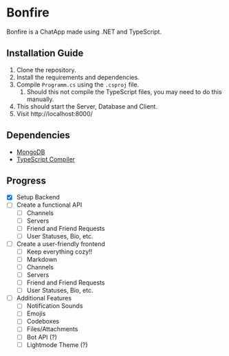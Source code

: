 # Bonfire
Bonfire is a ChatApp made using .NET and TypeScript.

## Installation Guide
1. Clone the repository.
2. Install the requirements and dependencies.
3. Compile `Programm.cs` using the `.csproj` file. 
    1. Should this not compile the TypeScript files, you may need to do this manually.
4. This should start the Server, Database and Client.
5. Visit http://localhost:8000/

## Dependencies
- [MongoDB](https://www.mongodb.com/try/download/community)
- [TypeScript Compiler](https://www.typescriptlang.org/download/)

## Progress
- [x] Setup Backend
- [ ] Create a functional API
  - [ ] Channels
  - [ ] Servers
  - [ ] Friend and Friend Requests
  - [ ] User Statuses, Bio, etc.
- [ ] Create a user-friendly frontend
    - [ ] Keep everything cozy!!
    - [ ] Markdown
    - [ ] Channels
    - [ ] Servers
    - [ ] Friend and Friend Requests
    - [ ] User Statuses, Bio, etc.
- [ ] Additional Features
    - [ ] Notification Sounds
    - [ ] Emojis
    - [ ] Codeboxes
    - [ ] Files/Attachments
    - [ ] Bot API (?)
    - [ ] Lightmode Theme (?)